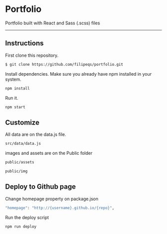 # Portfolio

Portfolio built with React and Sass (.scss) files

---

## Instructions

First clone this repository.

```bash
$ git clone https://github.com/filipeqs/portfolio.git
```

Install dependencies. Make sure you already have npm installed in your system.

```bash
npm install
```

Run it.

```bash
npm start
```

## Customize

All data are on the data.js file.

```bash
src/data/data.js
```

images and assets are on the Public folder

```bash
public/assets
```

```bash
public/img
```

## Deploy to Github page

Change homepage property on package.json

```bash
"homepage": "http://{username}.github.io/{repo}",
```

Run the deploy script

```bash
npm run deploy
```
